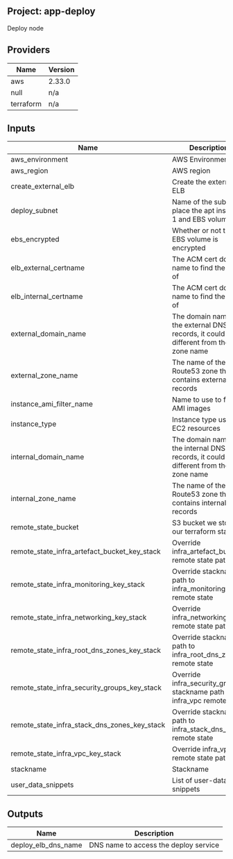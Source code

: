 ## Project: app-deploy

Deploy node

## Providers

| Name | Version |
|------|---------|
| aws | 2.33.0 |
| null | n/a |
| terraform | n/a |

## Inputs

| Name | Description | Type | Default | Required |
|------|-------------|------|---------|:-----:|
| aws\_environment | AWS Environment | `string` | n/a | yes |
| aws\_region | AWS region | `string` | `"eu-west-1"` | no |
| create\_external\_elb | Create the external ELB | `bool` | `true` | no |
| deploy\_subnet | Name of the subnet to place the apt instance 1 and EBS volume | `string` | n/a | yes |
| ebs\_encrypted | Whether or not the EBS volume is encrypted | `string` | n/a | yes |
| elb\_external\_certname | The ACM cert domain name to find the ARN of | `string` | n/a | yes |
| elb\_internal\_certname | The ACM cert domain name to find the ARN of | `string` | n/a | yes |
| external\_domain\_name | The domain name of the external DNS records, it could be different from the zone name | `string` | n/a | yes |
| external\_zone\_name | The name of the Route53 zone that contains external records | `string` | n/a | yes |
| instance\_ami\_filter\_name | Name to use to find AMI images | `string` | `""` | no |
| instance\_type | Instance type used for EC2 resources | `string` | `"t2.medium"` | no |
| internal\_domain\_name | The domain name of the internal DNS records, it could be different from the zone name | `string` | n/a | yes |
| internal\_zone\_name | The name of the Route53 zone that contains internal records | `string` | n/a | yes |
| remote\_state\_bucket | S3 bucket we store our terraform state in | `string` | n/a | yes |
| remote\_state\_infra\_artefact\_bucket\_key\_stack | Override infra\_artefact\_bucket remote state path | `string` | `""` | no |
| remote\_state\_infra\_monitoring\_key\_stack | Override stackname path to infra\_monitoring remote state | `string` | `""` | no |
| remote\_state\_infra\_networking\_key\_stack | Override infra\_networking remote state path | `string` | `""` | no |
| remote\_state\_infra\_root\_dns\_zones\_key\_stack | Override stackname path to infra\_root\_dns\_zones remote state | `string` | `""` | no |
| remote\_state\_infra\_security\_groups\_key\_stack | Override infra\_security\_groups stackname path to infra\_vpc remote state | `string` | `""` | no |
| remote\_state\_infra\_stack\_dns\_zones\_key\_stack | Override stackname path to infra\_stack\_dns\_zones remote state | `string` | `""` | no |
| remote\_state\_infra\_vpc\_key\_stack | Override infra\_vpc remote state path | `string` | `""` | no |
| stackname | Stackname | `string` | n/a | yes |
| user\_data\_snippets | List of user-data snippets | `list` | n/a | yes |

## Outputs

| Name | Description |
|------|-------------|
| deploy\_elb\_dns\_name | DNS name to access the deploy service |

